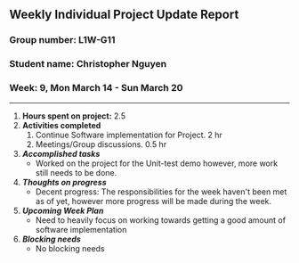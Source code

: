 ## Weekly Individual Project Update Report
### Group number: L1W-G11
### Student name: Christopher Nguyen
### Week: 9, Mon March 14 - Sun March 20
___
1. **Hours spent on project:**
   2.5
2. **Activities completed**
   1. Continue Software implementation for Project. 2 hr
   2. Meetings/Group discussions. 0.5 hr
3. ***Accomplished tasks***
   - Worked on the project for the Unit-test demo however, more work still needs to be done.
4. ***Thoughts on progress***
   - Decent progress: The responsibilities for the week haven't been met as of yet, however more progress will be made during the week.
5. ***Upcoming Week Plan***
   - Need to heavily focus on working towards getting a good amount of software implementation
6. ***Blocking needs***
   - No blocking needs
